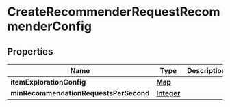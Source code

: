 

# CreateRecommenderRequestRecommenderConfig


## Properties

| Name | Type | Description | Notes |
|------------ | ------------- | ------------- | -------------|
|**itemExplorationConfig** | [**Map**](Map.md) |  |  [optional] |
|**minRecommendationRequestsPerSecond** | [**Integer**](Integer.md) |  |  [optional] |



